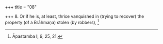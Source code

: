 +++
title = "08"

+++
8. Or if he is, at least, thrice vanquished in (trying to recover) the property (of a Brāhmaṇa) stolen (by robbers), [^8] 


[^8]:  Āpastamba I, 9, 25, 21.
